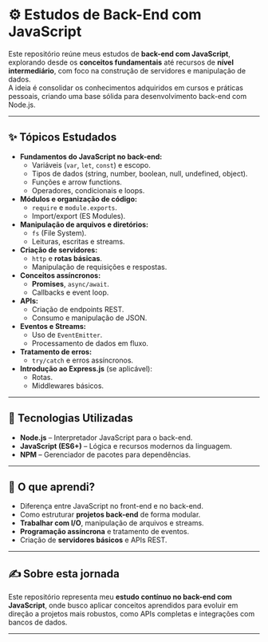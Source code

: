 # ⚙️ Estudos de Back-End com JavaScript

Este repositório reúne meus estudos de **back-end com JavaScript**, explorando desde os **conceitos fundamentais** até recursos de **nível intermediário**, com foco na construção de servidores e manipulação de dados.  
A ideia é consolidar os conhecimentos adquiridos em cursos e práticas pessoais, criando uma base sólida para desenvolvimento back-end com Node.js.

---

## ✨ Tópicos Estudados
- **Fundamentos do JavaScript no back-end:**
  - Variáveis (`var`, `let`, `const`) e escopo.
  - Tipos de dados (string, number, boolean, null, undefined, object).
  - Funções e arrow functions.
  - Operadores, condicionais e loops.
- **Módulos e organização de código:**
  - `require` e `module.exports`.
  - Import/export (ES Modules).
- **Manipulação de arquivos e diretórios:**
  - `fs` (File System).
  - Leituras, escritas e streams.
- **Criação de servidores:**
  - `http` e **rotas básicas**.
  - Manipulação de requisições e respostas.
- **Conceitos assíncronos:**
  - **Promises**, `async/await`.
  - Callbacks e event loop.
- **APIs:**
  - Criação de endpoints REST.
  - Consumo e manipulação de JSON.
- **Eventos e Streams:**
  - Uso de `EventEmitter`.
  - Processamento de dados em fluxo.
- **Tratamento de erros:**
  - `try/catch` e erros assíncronos.
- **Introdução ao Express.js** (se aplicável):
  - Rotas.
  - Middlewares básicos.

---

## 🚀 Tecnologias Utilizadas
- **Node.js** – Interpretador JavaScript para o back-end.
- **JavaScript (ES6+)** – Lógica e recursos modernos da linguagem.
- **NPM** – Gerenciador de pacotes para dependências.

---

## 🧠 O que aprendi?
- Diferença entre JavaScript no front-end e no back-end.
- Como estruturar **projetos back-end** de forma modular.
- **Trabalhar com I/O**, manipulação de arquivos e streams.
- **Programação assíncrona** e tratamento de eventos.
- Criação de **servidores básicos** e APIs REST.

---

## ✍️ Sobre esta jornada
Este repositório representa meu **estudo contínuo no back-end com JavaScript**, onde busco aplicar conceitos aprendidos para evoluir em direção a projetos mais robustos, como APIs completas e integrações com bancos de dados.

---

